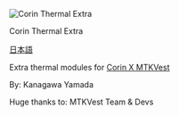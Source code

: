 ![Corin Thermal Extra](https://github.com/user-attachments/assets/32b7b6ca-bb36-4018-9aa4-b348d0cf9360)

Corin Thermal Extra

[日本語](./README_JP.md)

Extra thermal modules for [Corin X MTKVest](https://github.com/LoggingNewMemory/CorinXMTKVest)

By: Kanagawa Yamada

Huge thanks to: MTKVest Team & Devs

